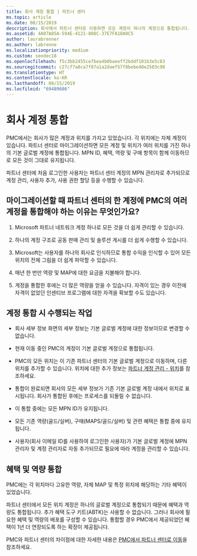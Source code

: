 ```yaml
---
title: 회사 계정 통합 | 파트너 센터
ms.topic: article
ms.date: 08/15/2019
description: 회사에서 파트너 센터로 이동하면 모든 계정이 하나의 계정으로 통합됩니다.
ms.assetid: 4A07A85A-594E-4121-808C-37E7FA18A0C5
author: laurabrenner
ms.author: labrenne
ms.localizationpriority: medium
ms.custom: seodec18
ms.openlocfilehash: f5c3bb2455ce7bea4b0baeeff2bddf101b3e5c83
ms.sourcegitcommit: c27cf7a8ca7f87a1a2daef57f8bebe40e2503c98
ms.translationtype: HT
ms.contentlocale: ko-KR
ms.lasthandoff: 08/15/2019
ms.locfileid: "69489686"
---
```

# <a name="consolidate-your-company-accounts"></a>회사 계정 통합

PMC에서는 회사가 많은 계정과 위치를 가지고 있었습니다. 각 위치에는 자체 계정이 있습니다. 파트너 센터로 마이그레이션하면 모든 계정 및 위치가 여러 위치를 가진 하나의 기본 글로벌 계정에 통합됩니다. MPN ID, 혜택, 역량 및 구매 항목이 함께 이동하므로 모든 것이 그대로 유지됩니다. 

파트너 센터에 처음 로그인한 사용자는 파트너 센터 계정의 MPN 관리자로 추가되므로 계정 관리, 사용자 추가, 사용 권한 할당 등을 수행할 수 있습니다. 

## <a name="why-should-you-consolidate-your-multiple-accounts-in-pmc-into-one-account-in-partner-center-when-you-migrate"></a>마이그레이션할 때 파트너 센터의 한 계정에 PMC의 여러 계정을 통합해야 하는 이유는 무엇인가요?

1. Microsoft 파트너 네트워크 계정 하나로 모든 것을 더 쉽게 관리할 수 있습니다.

2. 하나의 계정 구조로 공동 판매 관리 및 솔루션 게시를 더 쉽게 수행할 수 있습니다.

3. Microsoft는 사용자를 하나의 회사로 인식하므로 통합 수익을 인식할 수 있어 모든 위치의 전체 그림을 더 쉽게 파악할 수 있습니다.  

4. 매년 한 번만 역량 및 MAP에 대한 요금을 지불해야 합니다.

5. 계정을 통합한 후에는 더 많은 역량을 얻을 수 있습니다. 자격이 있는 경우 이전에 자격이 없었던 인센티브 프로그램에 대한 자격을 확보할 수도 있습니다.


## <a name="what-happens-during-consolidation-of-accounts"></a>계정 통합 시 수행되는 작업

- 회사 세부 정보 화면의 세부 정보는 기본 글로벌 계정에 대한 정보이므로 변경할 수 없습니다. 

- 현재 이동 중인 PMC의 계정이 기본 글로벌 계정으로 통합됩니다. 

- PMC의 모든 위치는 이 기존 파트너 센터의 기본 글로벌 계정으로 이동하며, 다른 위치를 추가할 수 있습니다. 위치에 대한 추가 정보는 [파트너 계정 관리 - 위치](manage-locations.md)를 참조하세요.

- 통합이 완료되면 회사의 모든 세부 정보가 기존 기본 글로벌 계정 내에서 위치로 표시됩니다. 회사가 통합된 후에는 프로세스를 되돌릴 수 없습니다.

- 이 통합 중에는 모든 MPN ID가 유지됩니다.

- 모든 기존 역량(골드/실버), 구매(MAPS/골드/실버) 및 관련 혜택은 통합 중에 유지됩니다.

- 사용자(회사 이메일 ID를 사용하여 로그인한 사용자)가 기본 글로벌 계정에 MPN 관리자 및 계정 관리자로 자동 추가되므로 필요에 따라 계정을 관리할 수 있습니다. 


## <a name="consolidating-your-benefits-and-competencies"></a>혜택 및 역량 통합

PMC에는 각 위치마다 고유한 역량, 자체 MAP 및 특정 위치에 해당하는 기타 혜택이 있었습니다.

파트너 센터에서 모든 위치 계정은 하나의 글로벌 계정으로 통합되기 때문에 혜택과 역량도 통합됩니다. 추가 혜택 도구 키트(ABTK)는 사용할 수 없습니다. 그러나 회사에 필요한 혜택 및 역량의 배포를 구성할 수 있습니다. 통합할 경우 PMC에서 제공되었던 혜택이 1년 더 연장되도록 하는 확장이 제공됩니다.

PMC와 파트너 센터의 차이점에 대한 자세한 내용은 [PMC에서 파트너 센터로 이동](guide-to-migration.md)을 참조하세요.

